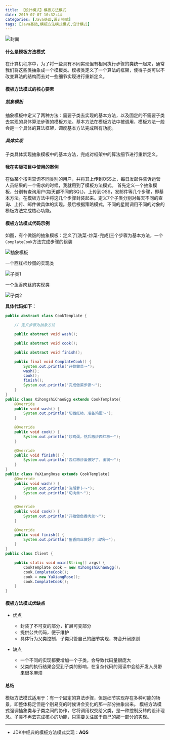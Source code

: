 ```yaml
---
title: 【设计模式】模板方法模式
date: 2019-07-07 10:32:44
categories: [Java基础,设计模式]
tags: [Java基础,模板方法模式模式,设计模式]
---
```


![封面](fm.png)
<!--more-->

####  什么是模板方法模式
在计算机程序中，为了将一些具有不同实现但有相同执行步骤的类统一起来，通常我们将这些类抽象成一个模板类。模板类定义了一个算法的框架，使得子类可以不改变算法的结构而去对一些细节实现进行重新定义。

#### 模板方法模式的核心要素
##### 抽象模板
抽象模板中定义了两种方法：需要子类去实现的基本方法，以及固定的不需要子类去实现的具体算法步骤的模板方法。基本方法在模板方法中被调用，模板方法一般会是一个具体的算法框架，调度基本方法完成所有功能。
##### 具体实现
子类具体实现抽象模板中的基本方法，完成对框架中的算法细节进行重新定义。

#### 我在实际项目中使用的案例
在做某个按需查询不同类别的用户，并将其上传到OSS上，每日发邮件告诉运营人员结果的一个需求的时候，我就用到了模板方法模式。
首先定义一个抽象模板，分别有查询用户(每天都不同的SQL)，上传到OSS，发邮件等几个步骤，即基本方法。在模板方法中将这几个步骤封装起来。定义7个子类分别对每天不同的查询、上传、邮件做具体的实现。最后根据策略模式，不同的星期调用不同的对象的模板方法完成核心功能。

#### 模板方法模式代码示例

如图，有个做饭的抽象模板：定义了[洗菜-炒菜-完成]三个步骤为基本方法，一个`ComplateCook`方法完成步骤的组装

![抽象模板](bb.png)

一个西红柿炒蛋的实现类

![子类1](z1.png)

一个鱼香肉丝的实现类

![子类2](z2.png)

**具体代码如下：**

```java
public abstract class CookTemplate {

    // 定义步骤为抽象方法

    public abstract void wash();

    public abstract void cook();

    public abstract void finish();

    public final void ComplateCook() {
        System.out.println("开始做菜～");
        wash();
        cook();
        finish();
        System.out.println("完成做菜步骤～");
    }
}
public class XihongshiChaoEgg extends CookTemplate{
    @Override
    public void wash() {
        System.out.println("切西红柿，准备鸡蛋～");
    }

    @Override
    public void cook() {
        System.out.println("炒鸡蛋，然后再炒西红柿～");
    }

    @Override
    public void finish() {
        System.out.println("西红柿炒蛋做好了，出锅～");
    }
}
public class YuXiangRose extends CookTemplate{
    @Override
    public void wash() {
        System.out.println("洗胡萝卜～");
        System.out.println("切肉丝～");
    }

    @Override
    public void cook() {
        System.out.println("开始做鱼香肉丝～");
    }

    @Override
    public void finish() {
        System.out.println("鱼香肉丝做好了 出锅～");
    }
}
public class Client {

    public static void main(String[] args) {
        CookTemplate cook = new XihongshiChaoEgg();
        cook.ComplateCook();
        cook = new YuXiangRose();
        cook.ComplateCook();
    }
}

```
#### 模板方法模式优缺点
- 优点
	
	- 封装了不可变的部分，扩展可变部分
	- 提供公共代码，便于维护
	- 具体行为父类控制，子类只管自己的细节实现，符合开闭原则
	
- 缺点

  - 一个不同的实现都要增加一个子类，会导致代码量很庞大
  - 父类的执行结果会受到子类的影响，在复杂代码的阅读中会给开发人员带来很多麻烦

#### 总结
模板方法模式适用于：有一个固定的算法步骤，但是细节实现存在多种可能的场景，即整体稳定但是个别易变的时候讲会变化的那一部分抽象出来。
模板方法模式强调抽象类与子类之间的协作，它将调用权交给父类，是一种控制反转的设计理念。子类不再去完成核心的功能，只需要关注属于自己的那一部分的实现。

----
- JDK中经典的模板方法模式实现：**AQS**